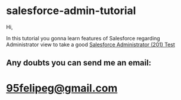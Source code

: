 # salesforce-admin-tutorial

Hi,

In this tutorial you gonna learn features of Salesforce regarding Administrator view to take a good [Salesforce Administrator (201) Test](http://certification.salesforce.com/administrators)

## Any doubts you can send me an email:
# **95felipeg@gmail.com**
